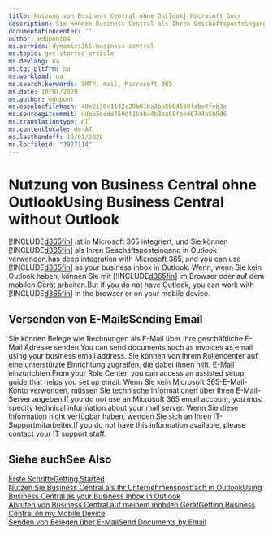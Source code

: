 ```yaml
---
title: Nutzung von Business Central ohne Outlook| Microsoft Docs
description: Sie können Business Central als Ihren Geschäftsposteingang in Outlook verwenden, da es in Microsoft 365 integriert ist. Sie können aber auch ohne Outlook in einem Browser oder auf dem mobilen Gerät arbeiten.
documentationcenter: ''
author: edupont04
ms.service: dynamics365-business-central
ms.topic: get-started-article
ms.devlang: na
ms.tgt_pltfrm: na
ms.workload: na
ms.search.keywords: SMTP, mail, Microsoft 365
ms.date: 10/01/2020
ms.author: edupont
ms.openlocfilehash: 40e2130c1142c29b01ba3ba8b04598fabe9feb3e
ms.sourcegitcommit: ddbb5cede750df1baba4b3eab8fbed6744b5b9d6
ms.translationtype: HT
ms.contentlocale: de-AT
ms.lasthandoff: 10/01/2020
ms.locfileid: "3927114"
---
```

# <a name="using-business-central-without-outlook"></a><span data-ttu-id="8291b-103">Nutzung von Business Central ohne Outlook</span><span class="sxs-lookup"><span data-stu-id="8291b-103">Using Business Central without Outlook</span></span>
[!INCLUDE[d365fin](includes/d365fin_md.md)] <span data-ttu-id="8291b-104">ist in Microsoft 365 integriert, und Sie können [!INCLUDE[d365fin](includes/d365fin_md.md)] als Ihren Geschäftsposteingang in Outlook verwenden.</span><span class="sxs-lookup"><span data-stu-id="8291b-104">has deep integration with Microsoft 365, and you can use [!INCLUDE[d365fin](includes/d365fin_md.md)] as your business inbox in Outlook.</span></span> <span data-ttu-id="8291b-105">Wenn, wenn Sie kein Outlook haben, können Sie mit [!INCLUDE[d365fin](includes/d365fin_md.md)] im Browser oder auf dem mobilen Gerät arbeiten.</span><span class="sxs-lookup"><span data-stu-id="8291b-105">But if you do not have Outlook, you can work with [!INCLUDE[d365fin](includes/d365fin_md.md)] in the browser or on your mobile device.</span></span>  

## <a name="sending-email"></a><span data-ttu-id="8291b-106">Versenden von E-Mails</span><span class="sxs-lookup"><span data-stu-id="8291b-106">Sending Email</span></span>
<span data-ttu-id="8291b-107">Sie können Belege wie Rechnungen als E-Mail über Ihre geschäftliche E-Mail Adresse senden.</span><span class="sxs-lookup"><span data-stu-id="8291b-107">You can send documents such as invoices as email using your business email address.</span></span> <span data-ttu-id="8291b-108">Sie können von Ihrem Rollencenter auf eine unterstützte Einrichtung zugreifen, die dabei Ihnen hilft, E-Mail einzurichten.</span><span class="sxs-lookup"><span data-stu-id="8291b-108">From your Role Center, you can access an assisted setup guide that helps you set up email.</span></span> <span data-ttu-id="8291b-109">Wenn Sie kein Microsoft 365-E-Mail-Konto verwenden, müssen Sie technische Informationen über Ihren E-Mail-Server angeben.</span><span class="sxs-lookup"><span data-stu-id="8291b-109">If you do not use an Microsoft 365 email account, you must specify technical information about your mail server.</span></span> <span data-ttu-id="8291b-110">Wenn Sie diese Information nicht verfügbar haben, wenden Sie sich an Ihren IT-Supportmitarbeiter.</span><span class="sxs-lookup"><span data-stu-id="8291b-110">If you do not have this information available, please contact your IT support staff.</span></span>  


## <a name="see-also"></a><span data-ttu-id="8291b-111">Siehe auch</span><span class="sxs-lookup"><span data-stu-id="8291b-111">See Also</span></span>
[<span data-ttu-id="8291b-112">Erste Schritte</span><span class="sxs-lookup"><span data-stu-id="8291b-112">Getting Started</span></span>](product-get-started.md)  
[<span data-ttu-id="8291b-113">Nutzen Sie Business Central als Ihr Unternehmenspostfach in Outlook</span><span class="sxs-lookup"><span data-stu-id="8291b-113">Using Business Central as your Business Inbox in Outlook</span></span>](admin-outlook.md)  
[<span data-ttu-id="8291b-114">Abrufen von Business Central auf meinem mobilen Gerät</span><span class="sxs-lookup"><span data-stu-id="8291b-114">Getting Business Central on my Mobile Device</span></span>](install-mobile-app.md)  
[<span data-ttu-id="8291b-115">Senden von Belegen über E-Mail</span><span class="sxs-lookup"><span data-stu-id="8291b-115">Send Documents by Email</span></span>](ui-how-send-documents-email.md)
